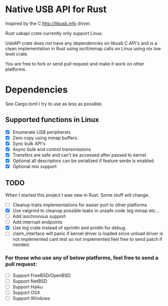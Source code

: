 # Native USB API for Rust

Inspired by the C http://libusb.info driver.

Rust usbapi crate currently only support Linux.

UsbAPI crate does *not* have any dependencies on libusb C API's and is a clean implementation in Rust using ioctl/mmap calls on Linux using nix low level crate.

You are free to fork or send pull request and make it work on other platforms.

# Dependencies

See Cargo.toml I try to use as less as possible.

## Supported functions in Linux

- [X] Enumerate USB peripherals
- [X] Zero copy using mmap buffers.
- [X] Sync bulk API's
- [X] Async bulk and control transmissions
- [X] Transfers are safe and can't be accessed after passed to kernel
- [X] Optional all descriptors can be serialized if feature serde is enabled.
- [X] Optional mio support

## TODO

When I started this project I was new in Rust. Some stuff will change.

 - [ ] Cleanup traits implementations for easier port to other platforms
 - [X] Use valgrind to cleanup possible leaks in unsafe code (eg mmap etc...
 - [ ] Add isochronous support
 - [ ] Add interrupt endpoints
 - [X] Use log crate instead of eprintln and println for debug.
 - [ ] claim_interface will panic if kernel driver is loaded since unload driver is not implemented cant test so not implemented feel free to send patch if needed.

### For those who use any of below platforms, feel free to send a pull request:

 - [ ] Support FreeBSD/OpenBSD
 - [ ] Support NetBSD
 - [ ] Support Haiku
 - [ ] Support OSX
 - [ ] Support Windows
